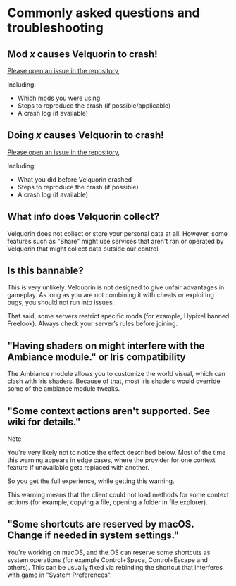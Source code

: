 # Commonly asked questions and troubleshooting 
## Mod *x* causes Velquorin to crash!
[Please open an issue in the repository](https://github.com/velquorin/client/issues/new/choose),

Including:
- Which mods you were using
- Steps to reproduce the crash (if possible/applicable)
- A crash log (if available)

## Doing *x* causes Velquorin to crash!
[Please open an issue in the repository](https://github.com/velquorin/client/issues/new/choose),

Including:
- What you did before Velquorin crashed
- Steps to reproduce the crash (if possible)
- A crash log (if available)

## What info does Velquorin collect?
Velquorin does not collect or store your personal data at all. However, some features 
such as "Share" might use services that aren't ran or operated by Velquorin that might collect data outside our control

## Is this bannable?
This is very unlikely. Velquorin is not designed to give unfair advantages in gameplay.
As long as you are not combining it with cheats or exploiting bugs, you should not run into issues.

That said, some servers restrict specific mods (for example, Hypixel banned Freelook). Always check your server’s rules before joining.

## "Having shaders on might interfere with the Ambiance module." or Iris compatibility
The Ambiance module allows you to customize the world visual, which can clash with Iris shaders.
Because of that, most Iris shaders would override some of the ambiance module tweaks.

## "Some context actions aren't supported. See wiki for details."
> [!NOTE]
> You're very likely not to notice the effect described below.
> Most of the time this warning appears in edge cases, where the provider for one context feature if unavailable gets replaced with another.
> 
> So you get the full experience, while getting this warning.

This warning means that the client could not load methods for some context actions (for example, copying a file, opening a folder in file explorer).

## "Some shortcuts are reserved by macOS. Change if needed in system settings."
You're working on macOS, and the OS can reserve some shortcuts as system operations (for example Control+Space, Control+Escape and others).
This can be usually fixed via rebinding the shortcut that interferes with game in "System Preferences".